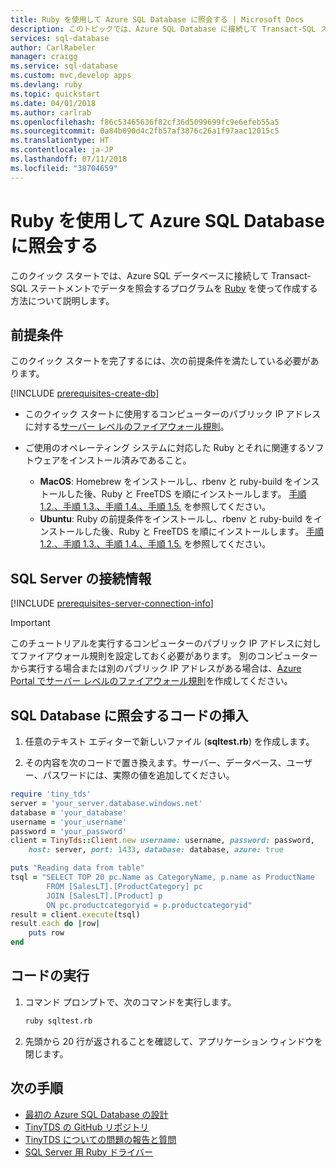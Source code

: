 ```yaml
---
title: Ruby を使用して Azure SQL Database に照会する | Microsoft Docs
description: このトピックでは、Azure SQL Database に接続して Transact-SQL ステートメントでデータベースを照会するプログラムを Ruby で作成する方法について説明します。
services: sql-database
author: CarlRabeler
manager: craigg
ms.service: sql-database
ms.custom: mvc,develop apps
ms.devlang: ruby
ms.topic: quickstart
ms.date: 04/01/2018
ms.author: carlrab
ms.openlocfilehash: f86c53465636f82cf36d5099699fc9e6efeb55a5
ms.sourcegitcommit: 0a84b090d4c2fb57af3876c26a1f97aac12015c5
ms.translationtype: HT
ms.contentlocale: ja-JP
ms.lasthandoff: 07/11/2018
ms.locfileid: "38704659"
---
```

# <a name="use-ruby-to-query-an-azure-sql-database"></a>Ruby を使用して Azure SQL Database に照会する

このクイック スタートでは、Azure SQL データベースに接続して Transact-SQL ステートメントでデータを照会するプログラムを [Ruby](https://www.ruby-lang.org) を使って作成する方法について説明します。

## <a name="prerequisites"></a>前提条件

このクイック スタートを完了するには、次の前提条件を満たしている必要があります。

[!INCLUDE [prerequisites-create-db](../../includes/sql-database-connect-query-prerequisites-create-db-includes.md)]

- このクイック スタートに使用するコンピューターのパブリック IP アドレスに対する[サーバー レベルのファイアウォール規則](sql-database-get-started-portal.md#create-a-server-level-firewall-rule)。

- ご使用のオペレーティング システムに対応した Ruby とそれに関連するソフトウェアをインストール済みであること。
    - **MacOS**: Homebrew をインストールし、rbenv と ruby-build をインストールした後、Ruby と FreeTDS を順にインストールします。 [手順 1.2.、手順 1.3.、手順 1.4.、手順 1.5.](https://www.microsoft.com/sql-server/developer-get-started/ruby/mac/) を参照してください。
    - **Ubuntu**: Ruby の前提条件をインストールし、rbenv と ruby-build をインストールした後、Ruby と FreeTDS を順にインストールします。 [手順 1.2.、手順 1.3.、手順 1.4.、手順 1.5.](https://www.microsoft.com/sql-server/developer-get-started/ruby/ubuntu/) を参照してください。

## <a name="sql-server-connection-information"></a>SQL Server の接続情報

[!INCLUDE [prerequisites-server-connection-info](../../includes/sql-database-connect-query-prerequisites-server-connection-info-includes.md)]

> [!IMPORTANT]
> このチュートリアルを実行するコンピューターのパブリック IP アドレスに対してファイアウォール規則を設定しておく必要があります。 別のコンピューターから実行する場合または別のパブリック IP アドレスがある場合は、[Azure Portal でサーバー レベルのファイアウォール規則](sql-database-get-started-portal.md#create-a-server-level-firewall-rule)を作成してください。 

## <a name="insert-code-to-query-sql-database"></a>SQL Database に照会するコードの挿入

1. 任意のテキスト エディターで新しいファイル (**sqltest.rb**) を作成します。

2. その内容を次のコードで置き換えます。サーバー、データベース、ユーザー、パスワードには、実際の値を追加してください。

```ruby
require 'tiny_tds'
server = 'your_server.database.windows.net'
database = 'your_database'
username = 'your_username'
password = 'your_password'
client = TinyTds::Client.new username: username, password: password, 
    host: server, port: 1433, database: database, azure: true

puts "Reading data from table"
tsql = "SELECT TOP 20 pc.Name as CategoryName, p.name as ProductName
        FROM [SalesLT].[ProductCategory] pc
        JOIN [SalesLT].[Product] p
        ON pc.productcategoryid = p.productcategoryid"
result = client.execute(tsql)
result.each do |row|
    puts row
end
```

## <a name="run-the-code"></a>コードの実行

1. コマンド プロンプトで、次のコマンドを実行します。

   ```bash
   ruby sqltest.rb
   ```

2. 先頭から 20 行が返されることを確認して、アプリケーション ウィンドウを閉じます。


## <a name="next-steps"></a>次の手順
- [最初の Azure SQL Database の設計](sql-database-design-first-database.md)
- [TinyTDS の GitHub リポジトリ](https://github.com/rails-sqlserver/tiny_tds)
- [TinyTDS についての問題の報告と質問](https://github.com/rails-sqlserver/tiny_tds/issues)
- [SQL Server 用 Ruby ドライバー](https://docs.microsoft.com/sql/connect/ruby/ruby-driver-for-sql-server/)
